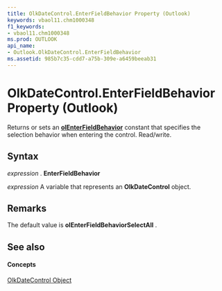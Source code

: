 ```yaml
---
title: OlkDateControl.EnterFieldBehavior Property (Outlook)
keywords: vbaol11.chm1000348
f1_keywords:
- vbaol11.chm1000348
ms.prod: OUTLOOK
api_name:
- Outlook.OlkDateControl.EnterFieldBehavior
ms.assetid: 985b7c35-cdd7-a75b-309e-a6459beeab31
---
```



# OlkDateControl.EnterFieldBehavior Property (Outlook)

Returns or sets an  **[olEnterFieldBehavior](olenterfieldbehavior-enumeration-outlook.md)** constant that specifies the selection behavior when entering the control. Read/write.


## Syntax

 _expression_ . **EnterFieldBehavior**

 _expression_ A variable that represents an **OlkDateControl** object.


## Remarks

The default value is  **olEnterFieldBehaviorSelectAll** .


## See also


#### Concepts


[OlkDateControl Object](olkdatecontrol-object-outlook.md)

